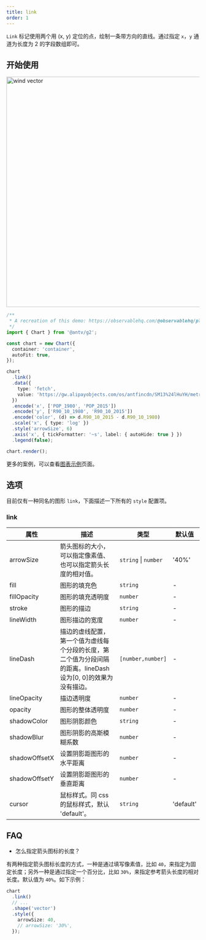 ```yaml
---
title: link
order: 1
---
```


`Link` 标记使用两个用 (x, y) 定位的点，绘制一条带方向的直线。通过指定 `x`，`y` 通道为长度为 2 的字段数组即可。

## 开始使用

<img alt="wind vector" src="https://mdn.alipayobjects.com/mdn/huamei_qa8qxu/afts/img/A*tAvnRKK-8KcAAAAAAAAAAAAADmJ7AQ/fmt.webp" width="600" />

```ts
/**
 * A recreation of this demo: https://observablehq.com/@observablehq/plot-link?collection=@observablehq/plot
 */
import { Chart } from '@antv/g2';

const chart = new Chart({
  container: 'container',
  autoFit: true,
});

chart
  .link()
  .data({
    type: 'fetch',
    value: 'https://gw.alipayobjects.com/os/antfincdn/SM13%24lHuYH/metros.json',
  })
  .encode('x', ['POP_1980', 'POP_2015'])
  .encode('y', ['R90_10_1980', 'R90_10_2015'])
  .encode('color', (d) => d.R90_10_2015 - d.R90_10_1980)
  .scale('x', { type: 'log' })
  .style('arrowSize', 6)
  .axis('x', { tickFormatter: '~s', label: { autoHide: true } })
  .legend(false);

chart.render();
```

更多的案例，可以查看[图表示例](/examples)页面。

## 选项

目前仅有一种同名的图形 `link`，下面描述一下所有的 `style` 配置项。

### link

| 属性            | 描述                                           | 类型                 | 默认值      |
|----------------|------------------------------------------------|---------------------|------------|
| arrowSize      | 箭头图标的大小，可以指定像素值、也可以指定箭头长度的相对值。          | `string` \| `number`  | '40%'      |
| fill          | 图形的填充色                                                   | `string`          |   -   |
| fillOpacity   | 图形的填充透明度                                                | `number`          |   -   |
| stroke        | 图形的描边                                                     | `string`          |   -   |
| lineWidth     | 图形描边的宽度                                                  | `number`          |   -   |
| lineDash      | 描边的虚线配置，第一个值为虚线每个分段的长度，第二个值为分段间隔的距离。lineDash 设为[0, 0]的效果为没有描边。 | `[number,number]` |   -   |
| lineOpacity   | 描边透明度                                                      | `number`          |   -   |
| opacity       | 图形的整体透明度                                                 | `number`          |   -   |
| shadowColor   | 图形阴影颜色                                                    | `string`          |   -   |
| shadowBlur    | 图形阴影的高斯模糊系数                                            | `number`          |   -   |
| shadowOffsetX | 设置阴影距图形的水平距离                                          | `number`          |   -   |
| shadowOffsetY | 设置阴影距图形的垂直距离                                          | `number`          |   -   |
| cursor        | 鼠标样式。同 css 的鼠标样式，默认 'default'。                      | `string`          |   'default'  |

## FAQ

- 怎么指定箭头图标的长度？

有两种指定箭头图标长度的方式，一种是通过填写像素值，比如 `40`，来指定为固定长度；另外一种是通过指定一个百分比，比如 `30%`，来指定参考箭头长度的相对长度。默认值为 `40%`。如下示例：

```ts
chart
  .link()
  // ...
  .shape('vector')
  .style({
    arrowSize: 40,
    // arrowSize: '30%',
  });
```

